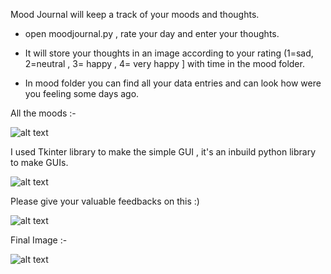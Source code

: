 Mood Journal will keep a track of your moods and thoughts.

* open moodjournal.py , rate your day and enter your thoughts.

* It will store your thoughts in an image according to your rating (1=sad, 2=neutral , 3= happy , 4= very happy ] with time in the mood folder.

* In mood folder you can find all your data entries and can look how were you feeling some days ago.

All the moods :-

![alt text](https://static.us.edusercontent.com/files/XMQTjjI2CACcggtsXV30SsVR)


I used Tkinter library to make the simple GUI , it's an inbuild python library to make GUIs.

![alt text](https://static.us.edusercontent.com/files/eXd6ObobNzuk0qU5SyT12Vt4)

Please give your valuable feedbacks on this :)

![alt text](https://static.us.edusercontent.com/files/hqrG51o4rzi8zahqCGZvRqTV)

Final Image :-

![alt text](https://static.us.edusercontent.com/files/PYM9wauU2eMYfM5w4U1tTPyC)

